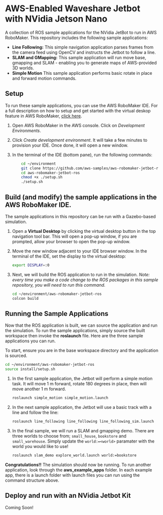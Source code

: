 # AWS-Enabled Waveshare Jetbot with NVidia Jetson Nano

A collection of ROS sample applications for the NVidia JetBot to run in AWS RoboMaker. This repository includes the following sample applications:

- **Line Following:** This simple navigation application parses frames from the camera feed using OpenCV and instructs the Jetbot to follow a line.
- **SLAM and GMapping:** This sample application will run move base, gmapping and SLAM - enabling you to generate maps of AWS-provided 3D worlds.
- **Simple Motion** This sample application performs basic rotate in place and forward motion commands. 

## Setup 

To run these sample applications, you can use the AWS RoboMaker IDE. For a full description on how to setup and get started with the virtual deskop feature in AWS RoboMaker, [click here](https://aws.amazon.com/blogs/robotics/aws-announces-a-new-developer-desktop-feature-within-the-aws-robomaker-ide/).

1. Open AWS RoboMaker in the AWS console. Click on *Development Environments*. 
2. Click *Create development environment*. It will take a few minutes to provision your IDE. Once done, it will open a new window. 
3. In the terminal of the IDE (bottom pane), run the following commands:

    ```bash
        cd ~/environment
        git clone https://github.com/aws-samples/aws-robomaker-jetbot-ros
        cd aws-robomaker-jetbot-ros
        chmod +x ./setup.sh
        ./setup.sh
    ```

## Build (and modify) the sample applications in the AWS RoboMaker IDE.  

The sample applications in this repository can be run with a Gazebo-based simulation.

1. Open a **Virtual Desktop** by clicking the virtual desktop button in the top navigation tool bar. This will open a pop-up window, if you are prompted, allow your browser to open the pop-up window. 
2. Move the new window adjacent to your IDE browser window. In the terminal of the IDE, set the display to the virtual desktop:

    ```bash
    export DISPLAY=:0
    ```

3. Next, we will build the ROS application to run in the simulation. *Note: every time you make a code change to the ROS packages in this sample repository, you will need to run this command.*

    ```bash
    cd ~/environment/aws-robomaker-jetbot-ros
    colcon build
    ```

## Running the Sample Applications

Now that the ROS application is built, we can source the application and run the simulation. To run the sample applications, simply source the built workspace then invoke the **roslaunch** file. Here are the three sample applications you can run.

To start, ensure you are in the base workspace directory and the application is sourced.

```bash
cd ~/environment/aws-robomaker-jetbot-ros
source install/setup.sh
```

1. In the first sample application, the Jetbot will perform a simple motion task. It will move 1 m forward, rotate 180 degrees in place, then will move another 1 m forward.

    ```bash
    roslaunch simple_motion simple_motion.launch
    ```

2. In the next sample application, the Jetbot will use a basic track with a line and follow the line:

    ```bash
    roslaunch line_following line_following line_following_sim.launch
    ```

2. In the final sample, we will run a SLAM and gmapping demo. There are three worlds to choose from; `small_house`, `bookstore` and `small_warehouse`. Simply update the `world:=<world>` paramater with the world you would like to use!

    ```bash
    roslaunch slam_demo explore_world.launch world:=bookstore
    ```

**Congratulations!!** The simulation should now be running. To run another application, look through the **aws_example_apps** folder. In each example app, there is a launch folder with launch files you can run using the command structure above. 

## Deploy and run with an NVidia Jetbot Kit

Coming Soon! 